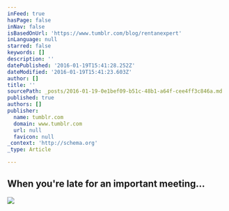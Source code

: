 ```yaml
---
inFeed: true
hasPage: false
inNav: false
isBasedOnUrl: 'https://www.tumblr.com/blog/rentanexpert'
inLanguage: null
starred: false
keywords: []
description: ''
datePublished: '2016-01-19T15:41:28.252Z'
dateModified: '2016-01-19T15:41:23.603Z'
author: []
title: ''
sourcePath: _posts/2016-01-19-0e1bef09-b51c-48b1-a64f-cee4ff3c846a.md
published: true
authors: []
publisher:
  name: tumblr.com
  domain: www.tumblr.com
  url: null
  favicon: null
_context: 'http://schema.org'
_type: Article

---
```

## **When you're late for an important meeting...**
![](https://s3-us-west-2.amazonaws.com/the-grid-img/p/70397437a34cb1da35e3638e2e5433073df590ea.gif)